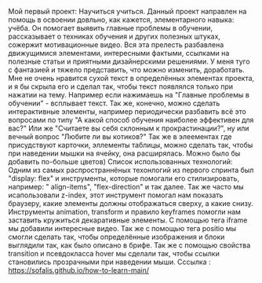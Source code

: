 Мой первый проект:
Научиться учиться.
Данный проект направлен на помощь в освоении довльно, как кажется, элементарного навыка: учёба.
Он помогает выявить главные проблемы в обучении, рассказывает о техниках обучения и других полезных штуках, сожержит мотивационные видео.
Вся эта прелесть разбавлена движущимися элементами, интересными фактыми, ссылками на полезные статьи и приятными дизайнерскими решениями.
У меня туго с фантазией и тяжело представить, что можно изменить, доработать.
Мне не очень нравится сухой текст в определённых элементах проекта, и я бы скрыла его и сделал так, чтобы текст появлялся только при нажатии на тему.
Например если нажимаешь на "Главные проблемы в обучении" - всплывает текст.
Так же, конечно, можно сделать интерактивные элементы, например периодически разбавить всё это вопросами по типу "А какой способ обучения наиболее эффективен для вас?"
Или же "Считаете вы себя склонным к прокрастинации?", ну или вечный вопрос "Любите ли вы котиков?"
Так же в элеементах где присудствуют карточки, эллементы таблицы, можно сделать так, чтобы при наведении мышки на ячейку, она расширялась.
Можно было бы добавить по-больше цветов)
Список использованных технологий:
Одним из самых распространнёных техонлогий из первого спринта был "display: flex" и инструменты, которые помогали его стилизировать, например: " align-items", "flex-direction" и так далее.
Так же часто мы исапользовали z-index, этот инструмент помогал нам показать браузеру, какие элементы должны отображаться сверху, а какие снизу.
Инструменты animation, transform и правило keyframes помогли нам заставить кружиться декаративные элементы.
С помощью тега iframe мы добавили интересные видео.
Так же с помощью тега positio мы смогли сделать так, чтобы определённые изображения и блоки выглядили так, как было описано в брифе.
Так же с помощью свойства transition и псевдокласса hover мы сделали так, чтобы ссылки становились прозрачными при наведении мыши.
Cссылка : https://sofalis.github.io/how-to-learn-main/

